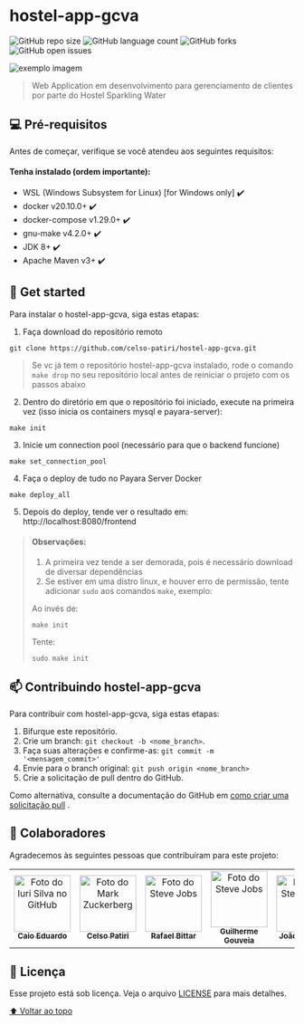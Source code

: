 # hostel-app-gcva

<!---Esses são exemplos. Veja https://shields.io para outras pessoas ou para personalizar este conjunto de escudos . Você pode querer incluir dependências, status do projeto e informações de licença aqui--->

![GitHub repo size](https://img.shields.io/github/repo-size/celso-patiri/hostel-app-gcva?style=for-the-badge)
![GitHub language count](https://img.shields.io/github/languages/count/celso-patiri/hostel-app-gcva?style=for-the-badge)
![GitHub forks](https://img.shields.io/github/forks/celso-patiri/hostel-app-gcva?style=for-the-badge)
![GitHub open issues](https://img.shields.io/github/issues/celso-patiri/hostel-app-gcva?style=for-the-badge)

<img src="https://user-images.githubusercontent.com/81968354/160881482-e982c640-5ac3-4651-8907-7c6313ef6084.png" alt="exemplo imagem">

> Web Application em desenvolvimento para gerenciamento de clientes por parte do Hostel Sparkling Water


## 💻 Pré-requisitos

Antes de começar, verifique se você atendeu aos seguintes requisitos:
<!---Estes são apenas requisitos de exemplo. Adicionar, duplicar ou remover conforme necessário--->
#### Tenha instalado (ordem importante):
* WSL (Windows Subsystem for Linux) [for Windows only] :heavy_check_mark:
* docker v20.10.0+ :heavy_check_mark:
* docker-compose v1.29.0+ :heavy_check_mark:
* gnu-make v4.2.0+ :heavy_check_mark:
* JDK 8+ :heavy_check_mark:
* Apache Maven v3+ :heavy_check_mark:

## 🚀 Get started

Para instalar o hostel-app-gcva, siga estas etapas:

1. Faça download do repositório remoto
```
git clone https://github.com/celso-patiri/hostel-app-gcva.git
```
> Se vc já tem o repositório hostel-app-gcva instalado, rode o comando `make drop` no seu repositório local antes de reiniciar o projeto com os passos abaixo

2. Dentro do diretório em que o repositório foi iniciado, execute na primeira vez (isso inicia os containers mysql e payara-server):
```
make init
```
3. Inicie um connection pool (necessário para que o backend funcione)
```
make set_connection_pool
```
4. Faça o deploy de tudo no Payara Server Docker
```
make deploy_all
```
5. Depois do deploy, tende ver o resultado em: http://localhost:8080/frontend
> #### Observações: 
> 1. A primeira vez tende a ser demorada, pois é necessário download de diversar dependências
> 2. Se estiver em uma distro linux, e houver erro de permissão, tente adicionar `sudo` aos comandos `make`, exemplo:
> 
> Ao invés de:
> 
> `make init`
> 
> Tente: 
> 
> `sudo make init`

## 📫 Contribuindo hostel-app-gcva

<!---Se o seu README for longo ou se você tiver algum processo ou etapas específicas que deseja que os contribuidores sigam, considere a criação de um arquivo CONTRIBUTING.md separado--->
Para contribuir com hostel-app-gcva, siga estas etapas:

1. Bifurque este repositório.
2. Crie um branch: `git checkout -b <nome_branch>`.
3. Faça suas alterações e confirme-as: `git commit -m '<mensagem_commit>'`
4. Envie para o branch original: `git push origin <nome_branch>`
5. Crie a solicitação de pull dentro do GitHub.

Como alternativa, consulte a documentação do GitHub
em [como criar uma solicitação pull](https://help.github.com/en/github/collaborating-with-issues-and-pull-requests/creating-a-pull-request)
.

## 🤝 Colaboradores

Agradecemos às seguintes pessoas que contribuíram para este projeto:

<table>
  <tr>
    <td align="center">
      <a href="#">
        <img width=100 src="https://avatars.githubusercontent.com/u/87735654?v=4" width="100px;" alt="Foto do Iuri Silva no GitHub"/><br>
        <sub>
          <b>Caio Eduardo</b>
        </sub>
      </a>
    </td>
    <td align="center">
      <a href="#">
        <img width=100 src="https://avatars.githubusercontent.com/u/56320155?v=4" width="100px;" alt="Foto do Mark Zuckerberg"/><br>
        <sub>
          <b>Celso Patiri</b>
        </sub>
      </a>
    </td>
    <td align="center">
      <a href="#">
        <img width=100 src="https://avatars.githubusercontent.com/u/94006884?v=4" width="100px;" alt="Foto do Steve Jobs"/><br>
        <sub>
          <b>Rafael Bittar</b>
        </sub>
      </a>
    </td>
    <td align="center">
          <a href="https://github.com/GuilhermeAGouveia">
            <img width=100 src="https://avatars.githubusercontent.com/u/81968354?v=4" width="100px;" alt="Foto do Steve Jobs"/><br>
            <sub>
              <b>Guilherme Gouveia</b>
            </sub>
          </a>
        </td>
    <td align="center">
          <a href="#">
            <img width=100 src="https://avatars.githubusercontent.com/u/61283617?v=4" alt="Foto do Steve Jobs"/><br>
            <sub>
              <b>João Fonseca</b>
            </sub>
          </a>
        </td>
    <td align="center">
          <a href="#">
            <img width=100 src="https://avatars.githubusercontent.com/u/58240821?v=4" width="100px;" alt="Foto do Steve Jobs"/><br>
            <sub>
              <b>Gabriel Pereira</b>
            </sub>
          </a>
        </td>
        <td align="center">
          <a href="https://github.com/SprigganCS">
            <img width=100 src="https://avatars.githubusercontent.com/u/69917573?v=4"/><br>
            <sub>
              <b>André Neves</b>
            </sub>
          </a>
        </td>
        <td align="center">
          <a href="#">
            <img width=100 src="https://avatars.githubusercontent.com/u/69917573?v=4"/><br>
            <sub>
              <b>Arthur Klimas</b>
            </sub>
          </a>
        </td>
  </tr>
</table>

## 📝 Licença

Esse projeto está sob licença. Veja o arquivo [LICENSE](https://github.com/GuilhermeAGouveia/hostel-app-gcva/blob/main/LICENSE) para mais detalhes.

[⬆ Voltar ao topo](#hostel-app-gcva)<br>


<!---Fim README.md teste--->
